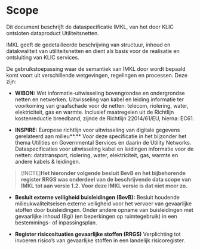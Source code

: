 Scope
=====


Dit document beschrijft de dataspecificatie IMKL, van het door KLIC ontsloten
dataproduct Utiliteitsnetten.

IMKL geeft de gedetailleerde beschrijving van structuur, inhoud en datakwaliteit
van utiliteitsnetten en dient als basis voor de realisatie en ontsluiting van
KLIC services.

De gebruikstoepassing waar de semantiek van IMKL door wordt bepaald komt voort
uit verschillende wetgevingen, regelingen en processen. Deze zijn:

-   **WIBON:** Wet informatie-uitwisseling bovengrondse en ondergrondse netten
    en netwerken. Uitwisseling van kabel en leiding informatie ter voorkoming
    van graafschade voor de netten: telecom, riolering, water, elektriciteit,
    gas en warmte. Inclusief maatregelen uit de Richtlijn kostenreductie
    breedband, zijnde de Richtlijn 22014/61/EU, hierna: EC61.

-   **INSPIRE:** Europese richtlijn voor uitwisseling van digitale gegevens
    gerelateerd aan milieu**.** Voor deze specificatie in het bijzonder het
    thema Utilities en Governmental Services en daarin de Utility Networks.
    Dataspecificaties voor uitwisseling kabel en leidingen informatie voor de
    netten: datatransport, riolering, water, elektriciteit, gas, warmte en
    andere kabels & leidingen.
	
> [!NOTE]**Het hieronder volgende besluit BevB en het bijbehorende register RRGS was onderdeel van de beschrijvende data scope van IMKL tot aan versie 1.2. Voor deze IMKL versie is dat niet meer zo.**

-   **Besluit externe veiligheid buisleidingen (BevB):** Besluit houdende
    milieukwaliteitseisen externe veiligheid voor het vervoer van gevaarlijke
    stoffen door buisleidingen. Onder andere opname van buisleidingen met
    gevaarlijke inhoud (Bgi) (en beperkingen op ruimtegebruik) in een
    bestemmings- of inpassingsplan.

-   **Register risicosituaties gevaarlijke stoffen (RRGS)** Verplichting tot
    invoeren risico’s van gevaarlijke stoffen in een landelijk risicoregister.
